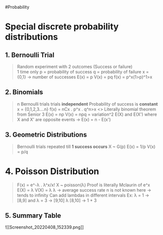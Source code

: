 #Probability 

# Special discrete probability distributions
## 1. Bernoulli Trial
> Random experiment with 2 outcomes (Success or failure)\
> 1 time only
> p = probability of success
> q = probability of failure
> x = {0,1} -> number of successes
> E(x) = p
> V(x) = pq
> f(x) = p^x(1>p)^1>x
## 2. Binomials
> n Bernoulli trials
> trials **independent**
> Probability of success is **constant**
> x = {0,1,2,3....n} 
> f(x) = nCx . p^x . q^n>x <> Literally binomial theorem from Senior 3
> E(x) = np
> V(x) = npq = variation^2
> E(X) and E(X') where X and X' are opposite events -> E(x) = n - E(x')
## 3. Geometric Distributions
> Bernoulli trials repeated till **1 success occurs**
> X ~ G(p)
> E(x) = 1/p
> V(x) = p/q
# 4. Poisson Distribution
> F(x) = e^-λ . λ^x/x! 
>  X ~ poisson(λ)
> Proof is literally Mclaurin of e^x
> E(X) = λ
> V(X) = λ
> λ -> average success rate
> n is not known here -> tends to infinity
> Can add lambdas in different intervals
Ex: λ = 1 -> [8,9] and λ = 3 -> [9,10]
λ [8,10] -> 1 + 3

## 5. Summary Table 
![[Screenshot_20220408_152339.png]]